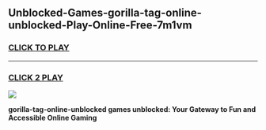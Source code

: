 
## Unblocked-Games-gorilla-tag-online-unblocked-Play-Online-Free-7m1vm
<h3>
<a href="https://premium76.site?title=gorilla-tag-online-unblocked&ref=26A">CLICK TO PLAY</a></h3>
<hr>

<h3>
<a href="https://premium76.site?title=gorilla-tag-online-unblocked&ref=26A">CLICK 2 PLAY</a>
  
</h3>

<a href="https://premium76.site?title=gorilla-tag-online-unblocked&ref=26A"><img src="https://clearcache.store/games.png"></a>


**gorilla-tag-online-unblocked games unblocked: Your Gateway to Fun and Accessible Online Gaming**
